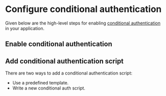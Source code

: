 # Configure conditional authentication

Given below are the high-level steps for enabling [conditional authentication](./README.md) in your application.

## Enable conditional authentication

<CommonGuide guide='guides/fragments/manage-app/conditional-auth/configure-conditional-auth.md'/>

## Add conditional authentication script

There are two ways to add a conditional authentication script:

-  Use a <a :href="$withBase('/guides/authentication/conditional-auth/#script-templates')">predefined template</a>.
-  Write a <a :href="$withBase('/guides/authentication/conditional-auth/write-your-first-script/')">new conditional auth script</a>.
